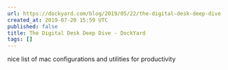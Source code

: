 ```yaml
---
url: https://dockyard.com/blog/2019/05/22/the-digital-desk-deep-dive
created_at: 2019-07-20 15:59 UTC
published: false
title: The Digital Desk Deep Dive - DockYard
tags: []
---
```


nice list of mac configurations and utilities for productivity
